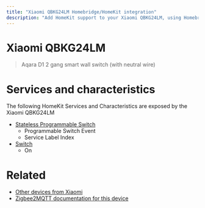 ```yaml
---
title: "Xiaomi QBKG24LM Homebridge/HomeKit integration"
description: "Add HomeKit support to your Xiaomi QBKG24LM, using Homebridge, Zigbee2MQTT and homebridge-z2m."
---
```

<!---
This file has been GENERATED using src/docgen/docgen.ts
DO NOT EDIT THIS FILE MANUALLY!
-->
# Xiaomi QBKG24LM
> Aqara D1 2 gang smart wall switch (with neutral wire)


# Services and characteristics
The following HomeKit Services and Characteristics are exposed by
the Xiaomi QBKG24LM

* [Stateless Programmable Switch](../../action.md)
  * Programmable Switch Event
  * Service Label Index
* [Switch](../../switch.md)
  * On


# Related
* [Other devices from Xiaomi](../index.md#xiaomi)
* [Zigbee2MQTT documentation for this device](https://www.zigbee2mqtt.io/devices/QBKG24LM.html)